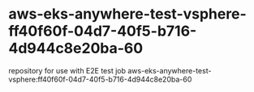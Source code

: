 # aws-eks-anywhere-test-vsphere-ff40f60f-04d7-40f5-b716-4d944c8e20ba-60
repository for use with E2E test job aws-eks-anywhere-test-vsphere:ff40f60f-04d7-40f5-b716-4d944c8e20ba-60
